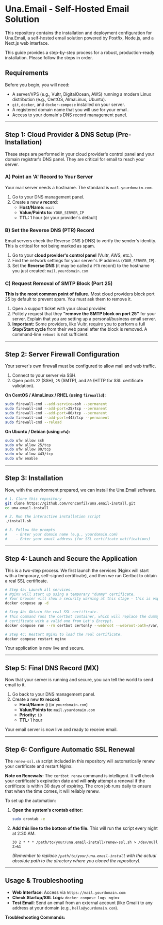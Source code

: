 # Una.Email - Self-Hosted Email Solution

This repository contains the installation and deployment configuration for Una.Email, a self-hosted email solution powered by Postfix, Node.js, and a Next.js web interface.

This guide provides a step-by-step process for a robust, production-ready installation. Please follow the steps in order.

## Requirements

Before you begin, you will need:

-   A server/VPS (e.g., Vultr, DigitalOcean, AWS) running a modern Linux distribution (e.g., CentOS, AlmaLinux, Ubuntu).
-   `git`, `docker`, and `docker-compose` installed on your server.
-   A registered domain name that you will use for your email.
-   Access to your domain's DNS record management panel.

---

## Step 1: Cloud Provider & DNS Setup (Pre-Installation)

These steps are performed in your cloud provider's control panel and your domain registrar's DNS panel. They are critical for email to reach your server.

### A) Point an 'A' Record to Your Server

Your mail server needs a hostname. The standard is `mail.yourdomain.com`.

1.  Go to your DNS management panel.
2.  Create a new **`A` record**:
    -   **Host/Name:** `mail`
    -   **Value/Points to:** `YOUR_SERVER_IP`
    -   **TTL:** 1 hour (or your provider's default)

### B) Set the Reverse DNS (PTR) Record

Email servers check the Reverse DNS (rDNS) to verify the sender's identity. This is critical for not being marked as spam.

1.  Go to your **cloud provider's control panel** (Vultr, AWS, etc.).
2.  Find the network settings for your server's IP address (`YOUR_SERVER_IP`).
3.  Set the **Reverse DNS** (it may be called a `PTR` record) to the hostname you just created: `mail.yourdomain.com`

### C) Request Removal of SMTP Block (Port 25)

**This is the most common point of failure.** Most cloud providers block port 25 by default to prevent spam. You must ask them to remove it.

1.  Open a support ticket with your cloud provider.
2.  Politely request that they **"remove the SMTP block on port 25"** for your server. Explain that you are setting up a personal/business email server.
3.  **Important:** Some providers, like Vultr, require you to perform a full **Stop/Start cycle** from their web panel after the block is removed. A command-line `reboot` is not sufficient.

---

## Step 2: Server Firewall Configuration

Your server's own firewall must be configured to allow mail and web traffic.

1.  Connect to your server via SSH.
2.  Open ports `22` (SSH), `25` (SMTP), and `80` (HTTP for SSL certificate validation).

**On CentOS / AlmaLinux / RHEL (using `firewalld`):**
```bash
sudo firewall-cmd --add-service=ssh --permanent
sudo firewall-cmd --add-port=25/tcp --permanent
sudo firewall-cmd --add-port=80/tcp --permanent
sudo firewall-cmd --add-port=443/tcp --permanent
sudo firewall-cmd --reload
```

**On Ubuntu / Debian (using `ufw`):**
```bash
sudo ufw allow ssh
sudo ufw allow 25/tcp
sudo ufw allow 80/tcp
sudo ufw allow 443/tcp
sudo ufw enable
```

---

## Step 3: Installation

Now, with the environment prepared, we can install the Una.Email software.

```bash
# 1. Clone this repository
git clone https://github.com/roncanfil/una.email-install.git
cd una.email-install

# 2. Run the interactive installation script
./install.sh

# 3. Follow the prompts
#    - Enter your domain name (e.g., yourdomain.com)
#    - Enter your email address (for SSL certificate notifications)
```

---

## Step 4: Launch and Secure the Application

This is a two-step process. We first launch the services (Nginx will start with a temporary, self-signed certificate), and then we run Certbot to obtain a real SSL certificate.

```bash
# Step 4a: Launch all services.
# Nginx will start up using a temporary "dummy" certificate.
# Your browser will show a security warning at this stage - this is expected.
docker compose up -d

# Step 4b: Obtain the real SSL certificate.
# This command runs the certbot container, which will replace the dummy
# certificate with a valid one from Let's Encrypt.
docker compose run --rm certbot certonly --webroot --webroot-path=/var/www/certbot --email ${LETSENCRYPT_EMAIL} --agree-tos --no-eff-email -d mail.${DOMAIN}

# Step 4c: Restart Nginx to load the real certificate.
docker compose restart nginx
```

Your application is now live and secure.

---

## Step 5: Final DNS Record (MX)

Now that your server is running and secure, you can tell the world to send email to it.

1.  Go back to your DNS management panel.
2.  Create a new **`MX` record**:
    -   **Host/Name:** `@` (or `yourdomain.com`)
    -   **Value/Points to:** `mail.yourdomain.com`
    -   **Priority:** `10`
    -   **TTL:** 1 hour

Your email server is now live and ready to receive email.

---

## Step 6: Configure Automatic SSL Renewal

The `renew-ssl.sh` script included in this repository will automatically renew your certificate and restart Nginx.

**Note on Renewals:** The `certbot renew` command is intelligent. It will check your certificate's expiration date and will **only** attempt a renewal if the certificate is within 30 days of expiring. The cron job runs daily to ensure that when the time comes, it will reliably renew.

To set up the automation:

1.  **Open the system's crontab editor:**
    ```bash
    sudo crontab -e
    ```

2.  **Add this line to the bottom of the file.** This will run the script every night at 2:30 AM.
    ```
    30 2 * * * /path/to/your/una.email-install/renew-ssl.sh > /dev/null 2>&1
    ```
    *(Remember to replace `/path/to/your/una.email-install` with the actual absolute path to the directory where you cloned the repository).*

---

## Usage & Troubleshooting

-   **Web Interface**: Access via `https://mail.yourdomain.com`
-   **Check Startup/SSL Logs**: `docker compose logs nginx`
-   **Test Email**: Send an email from an external account (like Gmail) to any address at your domain (e.g., `hello@yourdomain.com`).

**Troubleshooting Commands:**
```
```